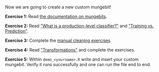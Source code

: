 Now we are going to create a new custom mungebit!

**Exercise 1:** Read [the documentation on mungebits](https://github.com/avantcredit/avant-analytics/blob/master/lib/mungebits/README.md).

**Exercise 2:** Read ["What is a production-level classifier?"](https://github.com/robertzk/r-book/blob/master/docs/introduction/what_is_a_production_level_classifier.md) and ["Training vs. Prediction"](https://github.com/robertzk/r-book/blob/master/docs/data_preparation/training_versus_prediction.md).

**Exercise 3:** Complete the [manual cleaning exercises](https://github.com/robertzk/r-book/blob/master/docs/data_preparation/filtering_out_values.md)

**Exercise 4:** Read ["Transformations"](https://github.com/robertzk/r-book/blob/master/docs/data_preparation/transformations.md) and complete the exercises.

**Exercise 5:** Within `demo_<yourname>.R` write and insert your custom mungebit. Verify it runs successfully and one can run the file end to end.
